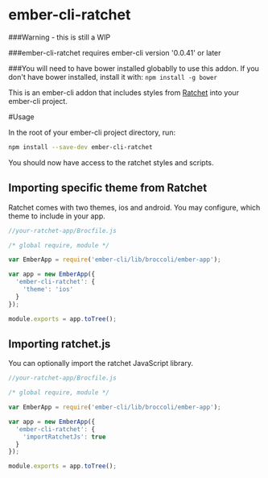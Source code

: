 ember-cli-ratchet
===================

###Warning - this is still a WIP

###ember-cli-ratchet requires ember-cli version '0.0.41' or later

###You will need to have bower installed globablly to use this addon.
If you don't have bower installed, install it with:
`npm install -g bower`

This is an ember-cli addon that includes styles from [Ratchet](http://goratchet.com/) into your ember-cli project.

#Usage

In the root of your ember-cli project directory, run:
```bash
npm install --save-dev ember-cli-ratchet
```

You should now have access to the ratchet styles and scripts.

## Importing specific theme from Ratchet

Ratchet comes with two themes, ios and android. You may configure, which theme to include in your app.

```javascript
//your-ratchet-app/Brocfile.js

/* global require, module */

var EmberApp = require('ember-cli/lib/broccoli/ember-app');

var app = new EmberApp({
  'ember-cli-ratchet': {
    'theme': 'ios'
  }
});

module.exports = app.toTree();
```

## Importing ratchet.js

You can optionally import the ratchet JavaScript library.

```javascript
//your-ratchet-app/Brocfile.js

/* global require, module */

var EmberApp = require('ember-cli/lib/broccoli/ember-app');

var app = new EmberApp({
  'ember-cli-ratchet': {
    'importRatchetJs': true
  }
});

module.exports = app.toTree();
```
